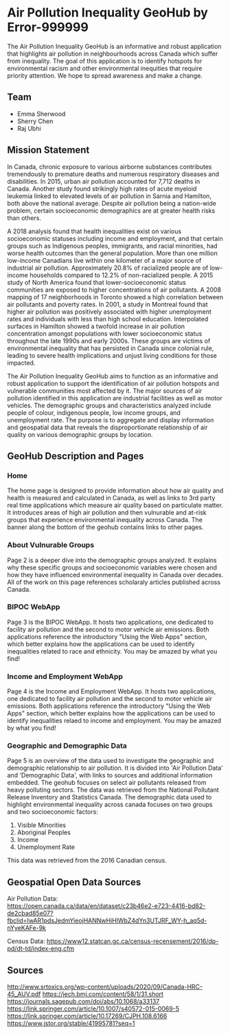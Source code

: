 # Air Pollution Inequality GeoHub by Error-999999

The Air Pollution Inequality GeoHub is an informative and robust application that highlights air pollution in neighbourhoods across Canada which suffer from inequality. The goal of this application is to identify hotspots for environmental racism and other environmental inequities that require priority attention. We hope to spread awareness and make a change.

## Team
* Emma Sherwood 
* Sherry Chen
* Raj Ubhi 

## Mission Statement 
In Canada, chronic exposure to various airborne substances contributes tremendously to premature deaths and numerous respiratory diseases and disabilities. In 2015, urban air pollution accounted for 7,712 deaths in Canada. Another study found strikingly high rates of acute myeloid leukemia linked to elevated levels of air pollution in Sarnia and Hamilton, both above the national average. Despite air pollution being a nation-wide problem, certain socioeconomic demographics are at greater health risks than others.

A 2018 analysis found that health inequalities exist on various socioeconomic statuses including income and employment, and that certain groups such as Indigenous peoples, immigrants, and racial minorities, had worse health outcomes than the general population. More than one million low-income Canadians live within one kilometer of a major source of industrial air pollution. Approximately 20.8% of racialized people are of low-income households compared to 12.2% of non-racialized people. A 2015 study of North America found that lower-socioeconomic status communities are exposed to higher concentrations of air pollutants. A 2008 mapping of 17 neighborhoods in Toronto showed a high correlation between air pollutants and poverty rates. In 2001, a study in Montreal found that higher air pollution was positively associated with higher unemployment rates and individuals with less than high school education. Interpolated surfaces in Hamilton showed a twofold increase in air pollution concentration amongst populations with lower socioeconomic status throughout the late 1990s and early 2000s. These groups are victims of environmental inequality that has persisted in Canada since colonial rule, leading to severe health implications and unjust living conditions for those impacted.

The Air Pollution Inequality GeoHub aims to function as an informative and robust application to support the identification of air pollution hotspots and vulnerable communities most affected by it. The major sources of air pollution identified in this application are industrial facilities as well as motor vehicles. The demographic groups and characteristics analyzed include people of colour, indigenous people, low income groups, and unemployment rate. The purpose is to aggregate and display information and geospatial data that reveals the disproportionate relationship of air quality on various demographic groups by location. 

## GeoHub Description and Pages

### Home
The home page is designed to provide information about how air quality and health is measured and calculated in Canada, as well as links to 3rd party real time applications which measure air quality based on particulate matter. It introduces areas of high air pollution and then vulnurable and at-risk groups that experience environmental inequality across Canada. The banner along the bottom of the geohub contains links to other pages. 

### About Vulnurable Groups
Page 2 is a deeper dive into the demographic groups analyzed. It explains why these specific groups and socioeconomic variables were chosen and how they have influenced environmental inequality in Canada over decades. All of the work on this page references scholaraly articles published across Canada. 

### BIPOC WebApp
Page 3 is the BIPOC WebApp. It hosts two applications, one dedicated to facility air pollution and the second to motor vehicle air emissions. Both applications reference the introductory "Using the Web Apps" section, which better explains how the applications can be used to identify inequalities related to race and ethnicity. You may be amazed by what you find! 

### Income and Employment WebApp
Page 4 is the Income and Employment WebApp. It hosts two applications, one dedicated to facility air pollution and the second to motor vehicle air emissions. Both applications reference the introductory "Using the Web Apps" section, which better explains how the applications can be used to identify inequalities relaed to income and employment. You may be amazed by what you find! 

### Geographic and Demographic Data
Page 5 is an overview of the data used to investigate the geographic and demographic relationship to air pollution. It is divided into 'Air Pollution Data' and 'Demographic Data', with links to sources and additional information embedded. The geohub focuses on select air pollutants released from heavy polluting sectors. The data was retrieved from the National Pollutant Release Inventory and Statistics Canada. The demographic data used to highlight environmental inequality across canada focuses on two groups and two socioeconomic factors: 

1. Visible Minorities 
2. Aboriginal Peoples 
3. Income 
4. Unemployment Rate

This data was retrieved from the 2016 Canadian census. 

## Geospatial Open Data Sources

Air Pollution Data:  
https://open.canada.ca/data/en/dataset/c23b46e2-e723-4416-bd82-de2cbad85e07?fbclid=IwAR1pdsJedmYieojHANNwHiHlWbZ4dYn3UTJRF_WY-h_aq5d-nYyeKAFe-9k

Census Data: 
https://www12.statcan.gc.ca/census-recensement/2016/dp-pd/dt-td/index-eng.cfm

## Sources 

http://www.srtoxics.org/wp-content/uploads/2020/09/Canada-HRC-45_AUV.pdf 
https://jech.bmj.com/content/58/1/31.short
https://journals.sagepub.com/doi/abs/10.1068/a33137
https://link.springer.com/article/10.1007/s40572-015-0069-5
https://link.springer.com/article/10.17269/CJPH.108.6166
https://www.jstor.org/stable/41995781?seq=1
